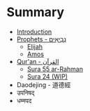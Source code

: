 # Summary

* [Introduction](README.md)
* [Prophets - נְבִיאִים‎](chapter1.md)
  * [Elijah](chapter1/elijah.md)
  * [Amos](chapter1/amos.md)
* [Qur'an - القرآن‎‎](quran.md)
  * [Sura 55 ar-Rahman](quran/sura-55-ar-rahman.md)
  * [Sura 24 \(WIP\)](.md/sura-24.md)
* Daodejing - 道德經
* उपनिषद्
* धम्मपद


